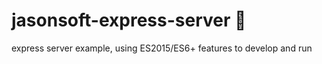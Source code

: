 # jasonsoft-express-server 🍐

express server example, using ES2015/ES6+ features to develop and run
